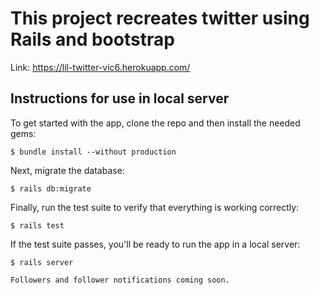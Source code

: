 # This project recreates twitter using Rails and bootstrap

Link: https://lil-twitter-vic6.herokuapp.com/

## Instructions for use in local server

To get started with the app, clone the repo and then install the needed gems:

```
$ bundle install --without production
```

Next, migrate the database:

```
$ rails db:migrate
```

Finally, run the test suite to verify that everything is working correctly:

```
$ rails test
```

If the test suite passes, you'll be ready to run the app in a local server:

```
$ rails server
```

```
Followers and follower notifications coming soon.
```
